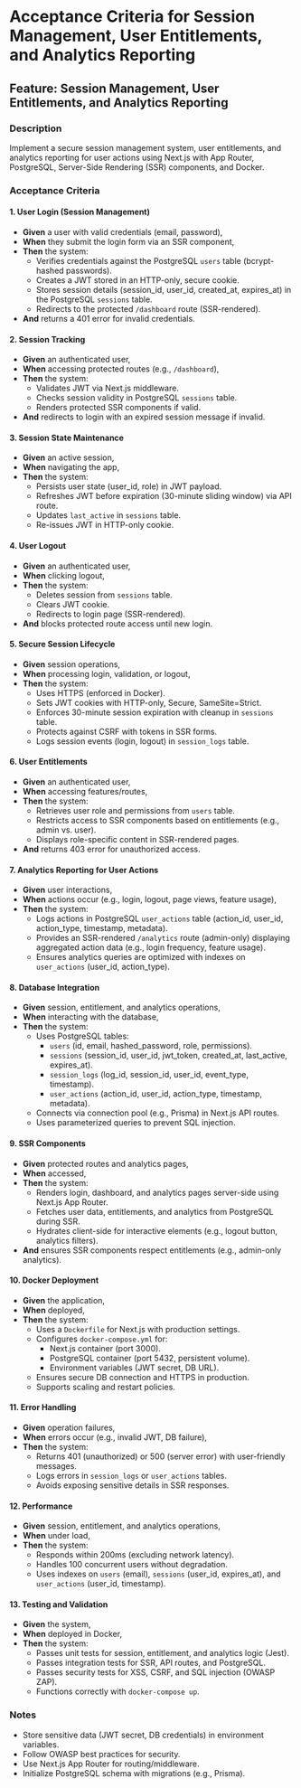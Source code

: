 # Acceptance Criteria for Session Management, User Entitlements, and Analytics Reporting

## Feature: Session Management, User Entitlements, and Analytics Reporting
### Description
Implement a secure session management system, user entitlements, and analytics reporting for user actions using Next.js with App Router, PostgreSQL, Server-Side Rendering (SSR) components, and Docker.

### Acceptance Criteria

#### 1. User Login (Session Management)
- **Given** a user with valid credentials (email, password),
- **When** they submit the login form via an SSR component,
- **Then** the system:
  - Verifies credentials against the PostgreSQL `users` table (bcrypt-hashed passwords).
  - Creates a JWT stored in an HTTP-only, secure cookie.
  - Stores session details (session_id, user_id, created_at, expires_at) in the PostgreSQL `sessions` table.
  - Redirects to the protected `/dashboard` route (SSR-rendered).
- **And** returns a 401 error for invalid credentials.

#### 2. Session Tracking
- **Given** an authenticated user,
- **When** accessing protected routes (e.g., `/dashboard`),
- **Then** the system:
  - Validates JWT via Next.js middleware.
  - Checks session validity in PostgreSQL `sessions` table.
  - Renders protected SSR components if valid.
- **And** redirects to login with an expired session message if invalid.

#### 3. Session State Maintenance
- **Given** an active session,
- **When** navigating the app,
- **Then** the system:
  - Persists user state (user_id, role) in JWT payload.
  - Refreshes JWT before expiration (30-minute sliding window) via API route.
  - Updates `last_active` in `sessions` table.
  - Re-issues JWT in HTTP-only cookie.

#### 4. User Logout
- **Given** an authenticated user,
- **When** clicking logout,
- **Then** the system:
  - Deletes session from `sessions` table.
  - Clears JWT cookie.
  - Redirects to login page (SSR-rendered).
- **And** blocks protected route access until new login.

#### 5. Secure Session Lifecycle
- **Given** session operations,
- **When** processing login, validation, or logout,
- **Then** the system:
  - Uses HTTPS (enforced in Docker).
  - Sets JWT cookies with HTTP-only, Secure, SameSite=Strict.
  - Enforces 30-minute session expiration with cleanup in `sessions` table.
  - Protects against CSRF with tokens in SSR forms.
  - Logs session events (login, logout) in `session_logs` table.

#### 6. User Entitlements
- **Given** an authenticated user,
- **When** accessing features/routes,
- **Then** the system:
  - Retrieves user role and permissions from `users` table.
  - Restricts access to SSR components based on entitlements (e.g., admin vs. user).
  - Displays role-specific content in SSR-rendered pages.
- **And** returns 403 error for unauthorized access.

#### 7. Analytics Reporting for User Actions
- **Given** user interactions,
- **When** actions occur (e.g., login, logout, page views, feature usage),
- **Then** the system:
  - Logs actions in PostgreSQL `user_actions` table (action_id, user_id, action_type, timestamp, metadata).
  - Provides an SSR-rendered `/analytics` route (admin-only) displaying aggregated action data (e.g., login frequency, feature usage).
  - Ensures analytics queries are optimized with indexes on `user_actions` (user_id, action_type).

#### 8. Database Integration
- **Given** session, entitlement, and analytics operations,
- **When** interacting with the database,
- **Then** the system:
  - Uses PostgreSQL tables:
    - `users` (id, email, hashed_password, role, permissions).
    - `sessions` (session_id, user_id, jwt_token, created_at, last_active, expires_at).
    - `session_logs` (log_id, session_id, user_id, event_type, timestamp).
    - `user_actions` (action_id, user_id, action_type, timestamp, metadata).
  - Connects via connection pool (e.g., Prisma) in Next.js API routes.
  - Uses parameterized queries to prevent SQL injection.

#### 9. SSR Components
- **Given** protected routes and analytics pages,
- **When** accessed,
- **Then** the system:
  - Renders login, dashboard, and analytics pages server-side using Next.js App Router.
  - Fetches user data, entitlements, and analytics from PostgreSQL during SSR.
  - Hydrates client-side for interactive elements (e.g., logout button, analytics filters).
- **And** ensures SSR components respect entitlements (e.g., admin-only analytics).

#### 10. Docker Deployment
- **Given** the application,
- **When** deployed,
- **Then** the system:
  - Uses a `Dockerfile` for Next.js with production settings.
  - Configures `docker-compose.yml` for:
    - Next.js container (port 3000).
    - PostgreSQL container (port 5432, persistent volume).
    - Environment variables (JWT secret, DB URL).
  - Ensures secure DB connection and HTTPS in production.
  - Supports scaling and restart policies.

#### 11. Error Handling
- **Given** operation failures,
- **When** errors occur (e.g., invalid JWT, DB failure),
- **Then** the system:
  - Returns 401 (unauthorized) or 500 (server error) with user-friendly messages.
  - Logs errors in `session_logs` or `user_actions` tables.
  - Avoids exposing sensitive details in SSR responses.

#### 12. Performance
- **Given** session, entitlement, and analytics operations,
- **When** under load,
- **Then** the system:
  - Responds within 200ms (excluding network latency).
  - Handles 100 concurrent users without degradation.
  - Uses indexes on `users` (email), `sessions` (user_id, expires_at), and `user_actions` (user_id, timestamp).

#### 13. Testing and Validation
- **Given** the system,
- **When** deployed in Docker,
- **Then** the system:
  - Passes unit tests for session, entitlement, and analytics logic (Jest).
  - Passes integration tests for SSR, API routes, and PostgreSQL.
  - Passes security tests for XSS, CSRF, and SQL injection (OWASP ZAP).
  - Functions correctly with `docker-compose up`.

### Notes
- Store sensitive data (JWT secret, DB credentials) in environment variables.
- Follow OWASP best practices for security.
- Use Next.js App Router for routing/middleware.
- Initialize PostgreSQL schema with migrations (e.g., Prisma).